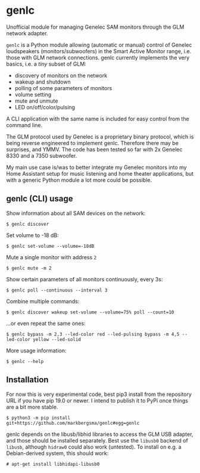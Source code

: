 # genlc #

Unofficial module for managing Genelec SAM monitors through the GLM network adapter.

`genlc` is a Python module allowing (automatic or manual) control of Genelec loudspeakers (monitors/subwoofers) in the Smart Active Monitor range, i.e. those with GLM network connections. genlc currently implements the very basics, i.e. a _tiny_ subset of GLM:
* discovery of monitors on the network
* wakeup and shutdown
* polling of some parameters of monitors
* volume setting
* mute and unmute
* LED on/off/color/pulsing

A CLI application with the same name is included for easy control from the command line.

The GLM protocol used by Genelec is a proprietary binary protocol, which is being reverse engineered to implement genlc. Therefore there may be surprises, and YMMV. The code has been tested so far with 2x Genelec 8330 and a 7350 subwoofer.

My main use case is/was to better integrate my Genelec monitors into my Home Assistant setup for music listening and home theater applications, but with a generic Python module a lot more could be possible.

## genlc (CLI) usage ##

Show information about all SAM devices on the network:

    $ genlc discover

Set volume to -18 dB:

    $ genlc set-volume --volume=-18dB

Mute a single monitor with address `2`

    $ genlc mute -m 2

Show certain parameters of all monitors continuously, every 3s:

    $ genlc poll --continuous --interval 3

Combine multiple commands:

    $ genlc discover wakeup set-volume --volume=75% poll --count=10

...or even repeat the same ones:
    
    $ genlc bypass -m 2,3 --led-color red --led-pulsing bypass -m 4,5 --led-color yellow --led-solid

More usage information:

    $ genlc --help

## Installation ##
For now this is very experimental code, best pip3 install from the repository URL if you have pip 19.0 or newer. I intend to publish it to PyPi once things are a bit more stable.

    $ python3 -m pip install git+https://github.com/markbergsma/genlc#egg=genlc

genlc depends on the libusb/libhid libraries to access the GLM USB adapter, and those should be installed separately. Best use the `libusb0` backend of `libusb`, although `hidraw0` could also work (untested). To install on e.g. a Debian-derived system, this should work:

    # apt-get install libhidapi-libusb0
